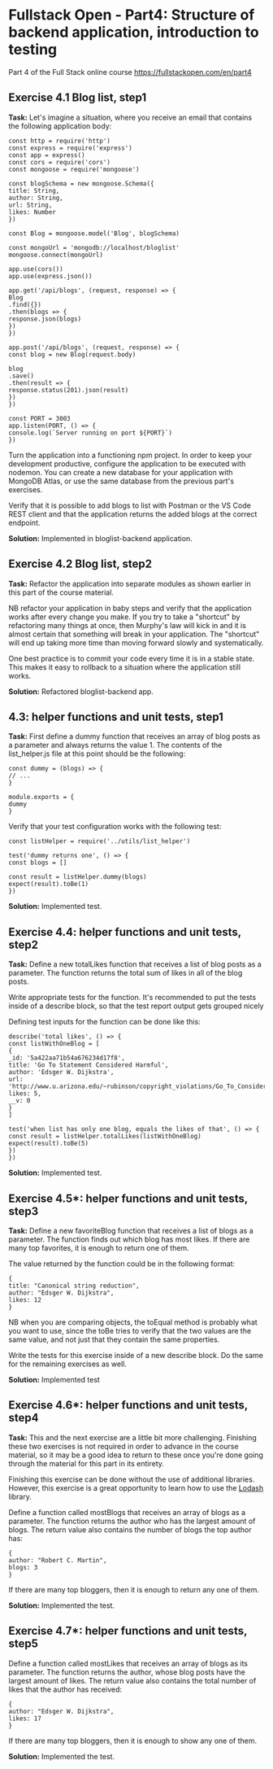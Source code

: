 # Fullstack Open - Part4: Structure of backend application, introduction to testing
Part 4 of the Full Stack online course https://fullstackopen.com/en/part4

## Exercise 4.1 Blog list, step1
**Task:**
Let's imagine a situation, where you receive an email that contains the following application body:
```
const http = require('http')
const express = require('express')
const app = express()
const cors = require('cors')
const mongoose = require('mongoose')

const blogSchema = new mongoose.Schema({
title: String,
author: String,
url: String,
likes: Number
})

const Blog = mongoose.model('Blog', blogSchema)

const mongoUrl = 'mongodb://localhost/bloglist'
mongoose.connect(mongoUrl)

app.use(cors())
app.use(express.json())

app.get('/api/blogs', (request, response) => {
Blog
.find({})
.then(blogs => {
response.json(blogs)
})
})

app.post('/api/blogs', (request, response) => {
const blog = new Blog(request.body)

blog
.save()
.then(result => {
response.status(201).json(result)
})
})

const PORT = 3003
app.listen(PORT, () => {
console.log(`Server running on port ${PORT}`)
})
```
Turn the application into a functioning npm project. In order to keep your development productive, configure the application to be executed with nodemon. You can create a new database for your application with MongoDB Atlas, or use the same database from the previous part's exercises.

Verify that it is possible to add blogs to list with Postman or the VS Code REST client and that the application returns the added blogs at the correct endpoint.

**Solution:**
Implemented in bloglist-backend application.

## Exercise 4.2 Blog list, step2
**Task:**
Refactor the application into separate modules as shown earlier in this part of the course material.

NB refactor your application in baby steps and verify that the application works after every change you make. If you try to take a "shortcut" by refactoring many things at once, then Murphy's law will kick in and it is almost certain that something will break in your application. The "shortcut" will end up taking more time than moving forward slowly and systematically.

One best practice is to commit your code every time it is in a stable state. This makes it easy to rollback to a situation where the application still works.

**Solution:**
Refactored bloglist-backend app.

## 4.3: helper functions and unit tests, step1
**Task:**
First define a dummy function that receives an array of blog posts as a parameter and always returns the value 1. The contents of the list_helper.js file at this point should be the following:
```
const dummy = (blogs) => {
// ...
}

module.exports = {
dummy
}
```
Verify that your test configuration works with the following test:
```
const listHelper = require('../utils/list_helper')

test('dummy returns one', () => {
const blogs = []

const result = listHelper.dummy(blogs)
expect(result).toBe(1)
})
```

**Solution:**
Implemented test.

## Exercise 4.4: helper functions and unit tests, step2
**Task:**
Define a new totalLikes function that receives a list of blog posts as a parameter. The function returns the total sum of likes in all of the blog posts.

Write appropriate tests for the function. It's recommended to put the tests inside of a describe block, so that the test report output gets grouped nicely

Defining test inputs for the function can be done like this:
```
describe('total likes', () => {
const listWithOneBlog = [
{
_id: '5a422aa71b54a676234d17f8',
title: 'Go To Statement Considered Harmful',
author: 'Edsger W. Dijkstra',
url: 'http://www.u.arizona.edu/~rubinson/copyright_violations/Go_To_Considered_Harmful.html',
likes: 5,
__v: 0
}
]

test('when list has only one blog, equals the likes of that', () => {
const result = listHelper.totalLikes(listWithOneBlog)
expect(result).toBe(5)
})
})
```
**Solution:**
Implemented test.

## Exercise 4.5*: helper functions and unit tests, step3
**Task:**
Define a new favoriteBlog function that receives a list of blogs as a parameter. The function finds out which blog has most likes. If there are many top favorites, it is enough to return one of them.

The value returned by the function could be in the following format:
```
{
title: "Canonical string reduction",
author: "Edsger W. Dijkstra",
likes: 12
}
```
NB when you are comparing objects, the toEqual method is probably what you want to use, since the toBe tries to verify that the two values are the same value, and not just that they contain the same properties.

Write the tests for this exercise inside of a new describe block. Do the same for the remaining exercises as well.

**Solution:**
Implemented test

## Exercise 4.6*: helper functions and unit tests, step4
**Task:**
This and the next exercise are a little bit more challenging. Finishing these two exercises is not required in order to advance in the course material, so it may be a good idea to return to these once you're done going through the material for this part in its entirety.

Finishing this exercise can be done without the use of additional libraries. However, this exercise is a great opportunity to learn how to use the [Lodash](https://lodash.com/) library.

Define a function called mostBlogs that receives an array of blogs as a parameter. The function returns the author who has the largest amount of blogs. The return value also contains the number of blogs the top author has:
```
{
author: "Robert C. Martin",
blogs: 3
}
```
If there are many top bloggers, then it is enough to return any one of them.

**Solution:**
Implemented the test.

## Exercise 4.7*: helper functions and unit tests, step5
Define a function called mostLikes that receives an array of blogs as its parameter. The function returns the author, whose blog posts have the largest amount of likes. The return value also contains the total number of likes that the author has received:
```
{
author: "Edsger W. Dijkstra",
likes: 17
}
```
If there are many top bloggers, then it is enough to show any one of them.

**Solution:**
Implemented the test.